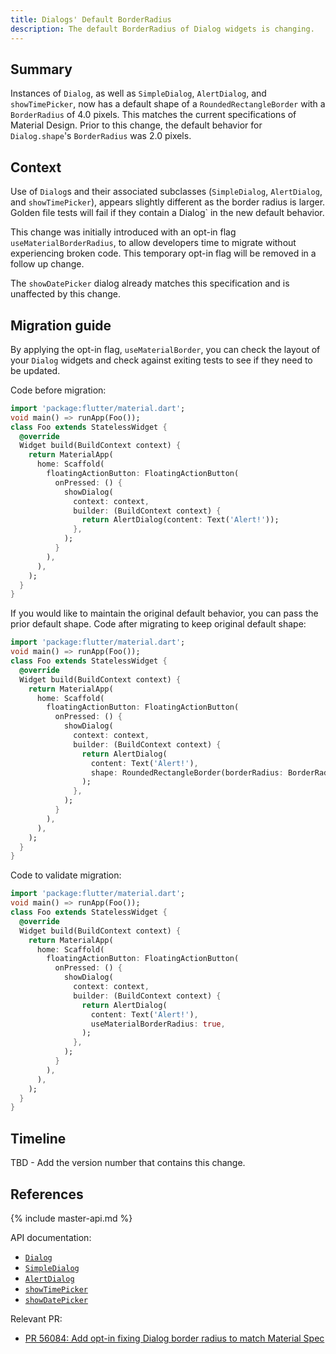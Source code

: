 ```yaml
---
title: Dialogs' Default BorderRadius
description: The default BorderRadius of Dialog widgets is changing.
---
```


## Summary

Instances of `Dialog`, as well as `SimpleDialog`, `AlertDialog`, and `showTimePicker`, now has
a default shape of a `RoundedRectangleBorder` with a `BorderRadius` of 4.0 pixels. This matches the
current specifications of Material Design. Prior to this change, the default behavior for
`Dialog.shape`'s `BorderRadius` was 2.0 pixels.

## Context

Use of `Dialog`s and their associated subclasses (`SimpleDialog`, `AlertDialog`, and
`showTimePicker`), appears slightly different as the border radius is larger. Golden file tests
will fail if they contain a Dialog` in the new default behavior.

This change was initially introduced with an opt-in flag
`useMaterialBorderRadius`, to allow developers time to migrate
without experiencing broken code. This temporary opt-in flag will be removed in a follow up change.

The `showDatePicker` dialog already matches this specification and is unaffected by this change.

## Migration guide

By applying the opt-in flag, `useMaterialBorder`, you can check the layout of your `Dialog` widgets
and check against exiting tests to see if they need to be updated.

Code before migration:

```dart
import 'package:flutter/material.dart';
void main() => runApp(Foo());
class Foo extends StatelessWidget {
  @override
  Widget build(BuildContext context) {
    return MaterialApp(
      home: Scaffold(
        floatingActionButton: FloatingActionButton(
          onPressed: () {
            showDialog(
              context: context,
              builder: (BuildContext context) {
                return AlertDialog(content: Text('Alert!'));
              },
            );
          }
        ),
      ),
    );
  }
}
```

If you would like to maintain the original default behavior, you can pass the prior default shape.
Code after migrating to keep original default shape:

```dart
import 'package:flutter/material.dart';
void main() => runApp(Foo());
class Foo extends StatelessWidget {
  @override
  Widget build(BuildContext context) {
    return MaterialApp(
      home: Scaffold(
        floatingActionButton: FloatingActionButton(
          onPressed: () {
            showDialog(
              context: context,
              builder: (BuildContext context) {
                return AlertDialog(
                  content: Text('Alert!'),
                  shape: RoundedRectangleBorder(borderRadius: BorderRadius.all(Radius.circular(2.0))),
                );
              },
            );
          }
        ),
      ),
    );
  }
}
```

Code to validate migration:

<!-- skip -->
```dart
import 'package:flutter/material.dart';
void main() => runApp(Foo());
class Foo extends StatelessWidget {
  @override
  Widget build(BuildContext context) {
    return MaterialApp(
      home: Scaffold(
        floatingActionButton: FloatingActionButton(
          onPressed: () {
            showDialog(
              context: context,
              builder: (BuildContext context) {
                return AlertDialog(
                  content: Text('Alert!'),
                  useMaterialBorderRadius: true,
                );
              },
            );
          }
        ),
      ),
    );
  }
}
```

## Timeline

TBD - Add the version number that contains this change.

## References

{% include master-api.md %}

API documentation:
* [`Dialog`][]
* [`SimpleDialog`][]
* [`AlertDialog`][]
* [`showTimePicker`][]
* [`showDatePicker`][]


Relevant PR:
* [PR 56084: Add opt-in fixing Dialog border radius to match Material Spec][]

[`Dialog`]: https://master-api.flutter.dev/flutter/material/Dialog-class.html
[`SimpleDialog`]: https://master-api.flutter.dev/flutter/material/SimpleDialog-class.html
[`AlertDialog`]: https://master-api.flutter.dev/flutter/material/AlertDialog-class.html
[`showTimePicker`]: https://master-api.flutter.dev/flutter/material/showTimePicker.html
[`showDatePicker`]: https://master-api.flutter.dev/flutter/material/showDatePicker.html
[PR 56084: Add opt-in fixing Dialog border radius to match Material Spec]: {{site.github}}/flutter/flutter/pull/56084
